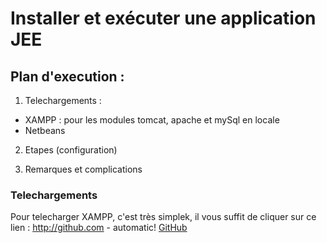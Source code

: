 # Installer et exécuter une application JEE

## Plan d'execution :

1. Telechargements :
  * XAMPP : pour les modules tomcat, apache et mySql en locale 
  * Netbeans
    
2. Etapes (configuration)

3. Remarques et complications

### Telechargements

Pour telecharger XAMPP, c'est très simplek, il vous suffit de cliquer sur ce lien : http://github.com - automatic!
[GitHub](https://www.apachefriends.org/fr/index.html)
